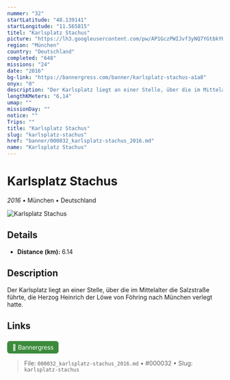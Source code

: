 ```yaml
---
nummer: "32"
startLatitude: "48.139141"
startLongitude: "11.565815"
titel: "Karlsplatz Stachus"
picture: "https://lh3.googleusercontent.com/pw/AP1GczPWIJvf3yNQ7YGtbkYHwuMKKWNZ6R6mbm0z_VdMfgE9_SNbXsYFicZX6uUKK2kgGpN-IgRKsL1pv-_aoP3-WAAOqb1DMcHNOw62LS2_2P1i8FBkNx35gKMvAcxSQAyylY0DFZa9db2cgxdUj_QXIyZoLA"
region: "München"
country: "Deutschland"
completed: "648"
missions: "24"
date: "2016"
bg-link: "https://bannergress.com/banner/karlsplatz-stachus-a1a8"
onyx: "0"
description: "Der Karlsplatz liegt an einer Stelle, über die im Mittelalter die Salzstraße führte, die Herzog Heinrich der Löwe von Föhring nach München verlegt hatte."
lengthKMeters: "6,14"
umap: ""
missionDay: ""
notice: ""
Trips: ""
title: "Karlsplatz Stachus"
slug: "karlsplatz-stachus"
href: "banner/000032_karlsplatz-stachus_2016.md"
name: "Karlsplatz Stachus"
---
```

# Karlsplatz Stachus

*2016* • München • Deutschland

![Karlsplatz Stachus](https://lh3.googleusercontent.com/pw/AP1GczPWIJvf3yNQ7YGtbkYHwuMKKWNZ6R6mbm0z_VdMfgE9_SNbXsYFicZX6uUKK2kgGpN-IgRKsL1pv-_aoP3-WAAOqb1DMcHNOw62LS2_2P1i8FBkNx35gKMvAcxSQAyylY0DFZa9db2cgxdUj_QXIyZoLA)



## Details
- **Distance (km):** 6.14






## Description
Der Karlsplatz liegt an einer Stelle, über die im Mittelalter die Salzstraße führte, die Herzog Heinrich der Löwe von Föhring nach München verlegt hatte.



## Links
<a href="https://bannergress.com/banner/karlsplatz-stachus-a1a8" style="display:inline-block;margin:6px 8px 0 0;padding:6px 12px;background:#3c8b3c;color:#fff;text-decoration:none;border-radius:6px;">🔗 Bannergress</a>




> File: `000032_karlsplatz-stachus_2016.md` • #000032 • Slug: `karlsplatz-stachus`
